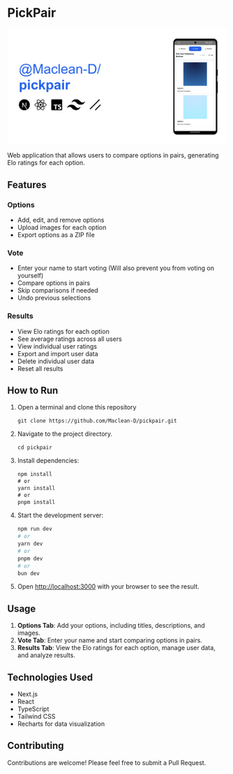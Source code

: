 # PickPair

![pickpair](https://github.com/Maclean-D/pickpair/raw/main/pickpair.png)

Web application that allows users to compare options in pairs, generating Elo ratings for each option.

## Features

### Options
- Add, edit, and remove options
- Upload images for each option
- Export options as a ZIP file

### Vote
- Enter your name to start voting (Will also prevent you from voting on yourself)
- Compare options in pairs
- Skip comparisons if needed
- Undo previous selections

### Results
- View Elo ratings for each option
- See average ratings across all users
- View individual user ratings
- Export and import user data
- Delete individual user data
- Reset all results

## How to Run

1. Open a terminal and clone this repository
   ```
   git clone https://github.com/Maclean-D/pickpair.git
   ```
   
2. Navigate to the project directory.
   ```
   cd pickpair
   ```

3. Install dependencies:
   ```
   npm install
   # or
   yarn install
   # or
   pnpm install
   ```

4. Start the development server:
   ```bash
   npm run dev
   # or
   yarn dev
   # or
   pnpm dev
   # or
   bun dev
   ```   
   
5. Open [http://localhost:3000](http://localhost:3000) with your browser to see the result.

## Usage

1. **Options Tab**: Add your options, including titles, descriptions, and images.
2. **Vote Tab**: Enter your name and start comparing options in pairs.
3. **Results Tab**: View the Elo ratings for each option, manage user data, and analyze results.

## Technologies Used

- Next.js
- React
- TypeScript
- Tailwind CSS
- Recharts for data visualization

## Contributing

Contributions are welcome! Please feel free to submit a Pull Request.